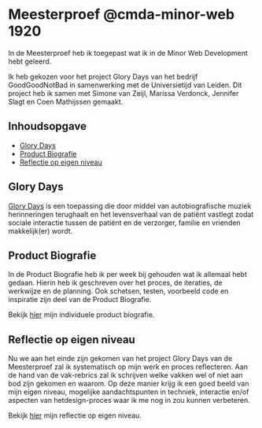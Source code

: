 # Meesterproef @cmda-minor-web 1920

In de Meesterproef heb ik toegepast wat ik in de Minor Web Development hebt geleerd.

Ik heb gekozen voor het project Glory Days van het bedrijf GoodGoodNotBad in samenwerking met de Universietijd van Leiden. Dit project heb ik samen met Simone van Zeijl, Marissa Verdonck, Jennifer Slagt en Coen Mathijssen gemaakt.

## Inhoudsopgave

* [Glory Days](#Glory-Days)
* [Product Biografie](#Product-Biografie)
* [Reflectie op eigen niveau](#Reflectie-op-eigen-niveau)

## Glory Days

[Glory Days](https://github.com/GloryDaysApp/glorydays) is een toepassing die door middel van autobiografische muziek herinneringen terughaalt en het levensverhaal van de patiënt vastlegt zodat sociale interactie tussen de patiënt en de verzorger, familie en vrienden makkelijk(er) wordt.

## Product Biografie

In de Product Biografie heb ik per week bij gehouden wat ik allemaal hebt gedaan. Hierin heb ik geschreven over het proces, de iteraties, 
de werkwijze en de planning. Ook schetsen, testen, voorbeeld code en inspiratie zijn deel van de Product Biografie.

Bekijk [hier](https://github.com/MarjoleinAardewijn/meesterproef-1920/blob/master/product-biografie.md) mijn individuele product biografie.

## Reflectie op eigen niveau

Nu we aan het einde zijn gekomen van het project Glory Days van de Meesterproef zal ik systematisch op mijn werk en 
proces reflecteren. Aan de hand van de vak-rebrics zal ik schrijven welke vakken wel of niet aan bod zijn gekomen en waarom.
Op deze manier krijg ik een goed beeld van mijn eigen niveau, mogelijke aandachtspunten in techniek, interactie en/of 
aspecten van hetdesign-proces waar ik me nog in zou kunnen verbeteren.

Bekijk [hier](https://github.com/MarjoleinAardewijn/meesterproef-1920/blob/master/reflectie.md) mijn reflectie op eigen niveau.